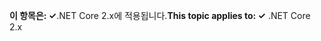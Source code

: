 <span data-ttu-id="1a43c-101">**이 항목은: ✓**.NET Core 2.x에 적용됩니다.</span><span class="sxs-lookup"><span data-stu-id="1a43c-101">**This topic applies to: ✓** .NET Core 2.x</span></span>
